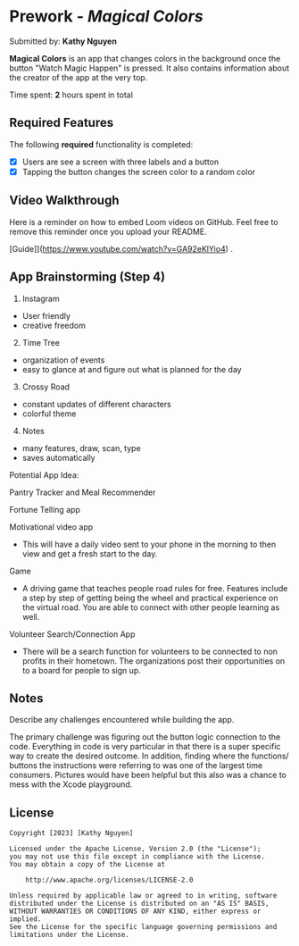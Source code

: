# Prework - *Magical Colors*

Submitted by: **Kathy Nguyen**

**Magical Colors** is an app that changes colors in the background once the button "Watch Magic Happen" is pressed. It also contains information about the creator of the app at the very top.

Time spent: **2** hours spent in total

## Required Features

The following **required** functionality is completed:

- [X] Users are see a screen with three labels and a button
- [X] Tapping the button changes the screen color to a random color
 
## Video Walkthrough

Here is a reminder on how to embed Loom videos on GitHub. Feel free to remove this reminder once you upload your README. 

[Guide]](https://www.youtube.com/watch?v=GA92eKlYio4) .

## App Brainstorming (Step 4)

1. Instagram
- User friendly
- creative freedom

2. Time Tree
- organization of events
- easy to glance at and figure out what is planned for the day

3. Crossy Road
- constant updates of different characters
- colorful theme

4. Notes
- many features, draw, scan, type
- saves automatically


Potential App Idea:

Pantry Tracker and Meal Recommender

Fortune Telling app

Motivational video app
- This will have a daily video sent to your phone in the morning to then view and get a fresh start to the day.

Game
- A driving game that teaches people road rules for free. Features include a step by step of getting being the wheel and practical experience on the virtual road. You are able to connect with other people learning as well.

Volunteer Search/Connection App
- There will be a search function for volunteers to be connected to non profits in their hometown. The organizations post their opportunities on to a board for people to sign up.

## Notes

Describe any challenges encountered while building the app.

The primary challenge was figuring out the button logic connection to the code. Everything in code is very particular in that there is a super specific way to create the desired outcome. In addition, finding where the functions/ buttons the instructions were referring to was one of the largest time consumers. Pictures would have been helpful but this also was a chance to mess with the Xcode playground.

## License

    Copyright [2023] [Kathy Nguyen]

    Licensed under the Apache License, Version 2.0 (the "License");
    you may not use this file except in compliance with the License.
    You may obtain a copy of the License at

        http://www.apache.org/licenses/LICENSE-2.0

    Unless required by applicable law or agreed to in writing, software
    distributed under the License is distributed on an "AS IS" BASIS,
    WITHOUT WARRANTIES OR CONDITIONS OF ANY KIND, either express or implied.
    See the License for the specific language governing permissions and
    limitations under the License.
